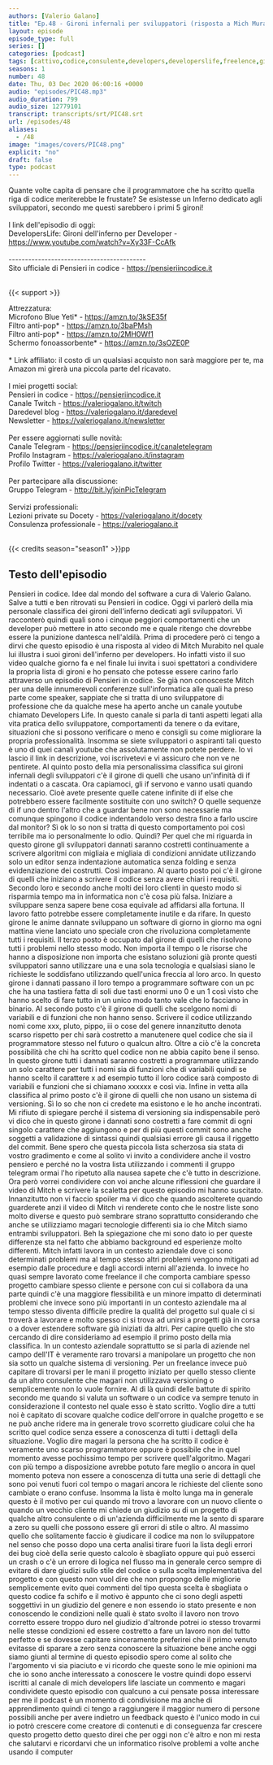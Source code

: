 ```yaml
---
authors: [Valerio Galano]
title: "Ep.48 - Gironi infernali per sviluppatori (risposta a Mich Murabito di DevelopersLife)"
layout: episode
episode_type: full
series: []
categories: [podcast]
tags: [cattivo,codice,consulente,developers,developerslife,freelence,gironi,inferno,mich,murabito,sviluppatori]
seasons: 1
number: 48
date: Thu, 03 Dec 2020 06:00:16 +0000
audio: "episodes/PIC48.mp3"
audio_duration: 799
audio_size: 12779101
transcript: transcripts/srt/PIC48.srt
url: /episodes/48
aliases: 
  - /48
image: "images/covers/PIC48.png"
explicit: "no"
draft: false
type: podcast
---
```

Quante volte capita di pensare che il programmatore che ha scritto quella riga di codice meriterebbe le frustate? Se esistesse un Inferno dedicato agli sviluppatori, secondo me questi sarebbero i primi 5 gironi!<br /><br />I link dell'episodio di oggi: <br />DevelopersLife: Gironi dell'inferno per Developer - <a href="https://www.youtube.com/watch?v=Xy33F-CcAfk" rel="noopener">https://www.youtube.com/watch?v=Xy33F-CcAfk</a> <br /><br />------------------------------------------<br />Sito ufficiale di Pensieri in codice - <a href="https://pensieriincodice.it" rel="noopener">https://pensieriincodice.it</a> <br /><br />

{{< support >}}

Attrezzatura:<br />Microfono Blue Yeti* - <a href="https://amzn.to/3kSE35f" rel="noopener">https://amzn.to/3kSE35f</a>  <br />Filtro anti-pop* - <a href="https://amzn.to/3baPMsh" rel="noopener">https://amzn.to/3baPMsh</a>  <br />Filtro anti-pop* - <a href="https://amzn.to/2MH0Wf1" rel="noopener">https://amzn.to/2MH0Wf1</a>  <br />Schermo fonoassorbente* - <a href="https://amzn.to/3sOZE0P" rel="noopener">https://amzn.to/3sOZE0P</a>  <br /><br />* Link affiliato: il costo di un qualsiasi acquisto non sarà maggiore per te, ma Amazon mi girerà una piccola parte del ricavato. <br /><br />I miei progetti social:<br />Pensieri in codice - <a href="https://pensieriincodice.it" rel="noopener">https://pensieriincodice.it</a> <br />Canale Twitch - <a href="https://valeriogalano.it/twitch" rel="noopener">https://valeriogalano.it/twitch</a> <br />Daredevel blog - <a href="https://valeriogalano.it/daredevel" rel="noopener">https://valeriogalano.it/daredevel</a> <br />Newsletter - <a href="https://valeriogalano.it/newsletter" rel="noopener">https://valeriogalano.it/newsletter</a> <br /><br />Per essere aggiornati sulle novità:<br />Canale Telegram - <a href="https://pensieriincodice.it/canaletelegram" rel="noopener">https://pensieriincodice.it/canaletelegram</a> <br />Profilo Instagram - <a href="https://valeriogalano.it/instagram" rel="noopener">https://valeriogalano.it/instagram</a> <br />Profilo Twitter - <a href="https://valeriogalano.it/twitter" rel="noopener">https://valeriogalano.it/twitter</a> <br /><br />Per partecipare alla discussione:<br />Gruppo Telegram - <a href="http://bit.ly/joinPicTelegram" rel="noopener">http://bit.ly/joinPicTelegram</a> <br /><br />Servizi professionali:<br />Lezioni private su Docety - <a href="https://valeriogalano.it/docety" rel="noopener">https://valeriogalano.it/docety</a> <br />Consulenza professionale - <a href="https://valeriogalano.it" rel="noopener">https://valeriogalano.it</a> <br /><br />

{{< credits season="season1" >}}pp

<!-- more -->

## Testo dell'episodio

Pensieri in codice. Idee dal mondo del software a cura di Valerio Galano.
Salve a tutti e ben ritrovati su Pensieri in codice. Oggi vi parlerò della mia personale
classifica dei gironi dell'inferno dedicati agli sviluppatori. Vi racconterò quindi quali sono i
cinque peggiori comportamenti che un developer può mettere in atto secondo me e quale ritengo
che dovrebbe essere la punizione dantesca nell'aldilà. Prima di procedere però ci tengo a
dirvi che questo episodio è una risposta al video di Mitch Murabito nel quale lui illustra i suoi
gironi dell'inferno per developers. Ho infatti visto il suo video qualche giorno fa e nel finale
lui invita i suoi spettatori a condividere la propria lista di gironi e ho pensato che potesse
essere carino farlo attraverso un episodio di Pensieri in codice. Se già non conosceste Mitch
per una delle innumerevoli conferenze sull'informatica alle quali ha preso parte come
speaker, sappiate che si tratta di uno sviluppatore di professione che da qualche
mese ha aperto anche un canale youtube chiamato Developers Life. In questo canale si parla di
tanti aspetti legati alla vita pratica dello sviluppatore, comportamenti da tenere o da
evitare, situazioni che si possono verificare o meno e consigli su come migliorare la propria
professionalità. Insomma se siete sviluppatori o aspiranti tali questo è uno di quei canali
youtube che assolutamente non potete perdere. Io vi lascio il link in descrizione, voi iscrivetevi
e vi assicuro che non ve ne pentirete. Al quinto posto della mia personalissima classifica sui
gironi infernali degli sviluppatori c'è il girone di quelli che usano un'infinità di
if indentati o a cascata. Ora capiamoci, gli if servono e vanno usati quando necessario. Cioè
avete presente quelle catene infinite di if else che potrebbero essere facilmente sostituite con
uno switch? O quelle sequenze di if uno dentro l'altro che a guardar bene non sono necessarie
ma comunque spingono il codice indentandolo verso destra fino a farlo uscire dal monitor? Sì ok lo
so non si tratta di questo comportamento poi così terribile ma io personalmente lo odio. Quindi? Per
quel che mi riguarda in questo girone gli sviluppatori dannati saranno costretti continuamente
a scrivere algoritmi con migliaia e migliaia di condizioni annidate utilizzando solo un editor
senza indentazione automatica senza folding e senza evidenziazione dei costrutti. Così imparano. Al
quarto posto poi c'è il girone di quelli che iniziano a scrivere il codice senza avere chiari
i requisiti. Secondo loro e secondo anche molti dei loro clienti in questo modo si risparmia tempo
ma in informatica non c'è cosa più falsa. Iniziare a sviluppare senza sapere bene cosa equivale ad
affidarsi alla fortuna. Il lavoro fatto potrebbe essere completamente inutile e da rifare. In questo
girone le anime dannate sviluppano un software di giorno in giorno ma ogni mattina viene lanciato
uno speciale cron che rivoluziona completamente tutti i requisiti. Il terzo posto è occupato dal
girone di quelli che risolvono tutti i problemi nello stesso modo. Non importa il tempo o le
risorse che hanno a disposizione non importa che esistano soluzioni già pronte questi sviluppatori
sanno utilizzare una e una sola tecnologia e qualsiasi siano le richieste le soddisfano
utilizzando quell'unica freccia al loro arco. In questo girone i dannati passano il loro tempo a
programmare software con un pc che ha una tastiera fatta di soli due tasti enormi uno 0 e un 1 così
visto che hanno scelto di fare tutto in un unico modo tanto vale che lo facciano in binario. Al
secondo posto c'è il girone di quelli che scelgono nomi di variabili e di funzioni che non hanno
senso. Scrivere il codice utilizzando nomi come xxx, pluto, pippo, iii o cose del genere innanzitutto
denota scarso rispetto per chi sarà costretto a manutenere quel codice che sia il programmatore
stesso nel futuro o qualcun altro. Oltre a ciò c'è la concreta possibilità che chi ha scritto quel
codice non ne abbia capito bene il senso. In questo girone tutti i dannati saranno costretti a
programmare utilizzando un solo carattere per tutti i nomi sia di funzioni che di variabili
quindi se hanno scelto il carattere x ad esempio tutto il loro codice sarà composto di variabili
e funzioni che si chiamano xxxxxx e così via. Infine in vetta alla classifica al primo posto
c'è il girone di quelli che non usano un sistema di versioning. Sì lo so che non ci credete ma
esistono e le ho anche incontrati. Mi rifiuto di spiegare perché il sistema di versioning sia
indispensabile però vi dico che in questo girone i dannati sono costretti a fare commit di ogni
singolo carattere che aggiungono e per di più questi commit sono anche soggetti a validazione
di sintassi quindi qualsiasi errore gli causa il riggetto del commit. Bene spero che questa
piccola lista scherzosa sia stata di vostro gradimento e come al solito vi invito a
condividere anche il vostro pensiero e perché no la vostra lista utilizzando i commenti il
gruppo telegram ormai l'ho ripetuto alla nausea sapete che c'è tutto in descrizione. Ora però
vorrei condividere con voi anche alcune riflessioni che guardare il video di Mitch e scrivere la
scaletta per questo episodio mi hanno suscitato. Innanzitutto non vi faccio spoiler ma vi dico
che quando ascolterete quando guarderete anzi il video di Mitch vi renderete conto che le nostre
liste sono molto diverse e questo può sembrare strano soprattutto considerando che anche se
utilizziamo magari tecnologie differenti sia io che Mitch siamo entrambi sviluppatori. Beh la
spiegazione che mi sono dato io per queste differenze sta nel fatto che abbiamo background
ed esperienze molto differenti. Mitch infatti lavora in un contesto aziendale dove ci sono
determinati problemi ma al tempo stesso altri problemi vengono mitigati ad esempio dalle
procedure e dagli accordi interni all'azienda. Io invece ho quasi sempre lavorato come freelance
il che comporta cambiare spesso progetto cambiare spesso cliente e persone con cui si collabora
da una parte quindi c'è una maggiore flessibilità e un minore impatto di determinati problemi che
invece sono più importanti in un contesto aziendale ma al tempo stesso diventa difficile
predire la qualità del progetto sul quale ci si troverà a lavorare e molto spesso ci si trova
ad unirsi a progetti già in corsa o a dover estendere software già iniziati da altri. Per
capire quello che sto cercando di dire consideriamo ad esempio il primo posto della mia
classifica. In un contesto aziendale soprattutto se si parla di aziende nel campo dell'IT è veramente
raro trovarsi a manipolare un progetto che non sia sotto un qualche sistema di versioning. Per
un freelance invece può capitare di trovarsi per le mani il progetto iniziato per quello stesso
cliente da un altro consulente che magari non utilizzava versioning o semplicemente non lo
vuole fornire. Al di là quindi delle battute di spirito secondo me quando si valuta un software
o un codice va sempre tenuto in considerazione il contesto nel quale esso è stato scritto. Voglio
dire a tutti noi è capitato di scovare qualche codice dell'orrore in qualche progetto e se ne
può anche ridere ma in generale trovo scorretto giudicare colui che ha scritto quel codice senza
essere a conoscenza di tutti i dettagli della situazione. Voglio dire magari la persona che
ha scritto il codice è veramente uno scarso programmatore oppure è possibile che in quel
momento avesse pochissimo tempo per scrivere quell'algoritmo. Magari con più tempo a
disposizione avrebbe potuto fare meglio o ancora in quel momento poteva non essere a conoscenza di
tutta una serie di dettagli che sono poi venuti fuori col tempo o magari ancora le richieste del
cliente sono cambiate o erano confuse. Insomma la lista è molto lunga ma in generale questo è il
motivo per cui quando mi trovo a lavorare con un nuovo cliente o quando un vecchio cliente mi
chiede un giudizio su di un progetto di qualche altro consulente o di un'azienda difficilmente
me la sento di sparare a zero su quelli che possono essere gli errori di stile o altro.
Al massimo quello che solitamente faccio è giudicare il codice ma non lo sviluppatore nel
senso che posso dopo una certa analisi tirare fuori la lista degli errori dei bug cioè della
serie questo calcolo è sbagliato oppure qui può esserci un crash o c'è un errore di logica nel
flusso ma in generale cerco sempre di evitare di dare giudizi sullo stile del codice o sulla
scelta implementativa del progetto e con questo non vuol dire che non propongo delle migliorie
semplicemente evito quei commenti del tipo questa scelta è sbagliata o questo codice fa schifo e
il motivo è appunto che ci sono degli aspetti soggettivi in un giudizio del genere e non
essendo io stato presente e non conoscendo le condizioni nelle quali è stato svolto il lavoro
non trovo corretto essere troppo duro nel giudizio d'altronde potrei io stesso trovarmi
nelle stesse condizioni ed essere costretto a fare un lavoro non del tutto perfetto e se
dovesse capitare sinceramente preferirei che il primo venuto evitasse di sparare a zero senza
conoscere la situazione bene anche oggi siamo giunti al termine di questo episodio spero come
al solito che l'argomento vi sia piaciuto e vi ricordo che queste sono le mie opinioni ma che io
sono anche interessato a conoscere le vostre quindi dopo esservi iscritti al canale di mich
developers life lasciate un commento e magari condividete questo episodio con qualcuno a cui
pensate possa interessare per me il podcast è un momento di condivisione ma anche di apprendimento
quindi ci tengo a raggiungere il maggior numero di persone possibili anche per avere indietro
un feedback questo è l'unico modo in cui io potrò crescere come creatore di contenuti e
di conseguenza far crescere questo progetto detto questo direi che per oggi non c'è altro e non mi
resta che salutarvi e ricordarvi che un informatico risolve problemi a volte anche usando il computer

